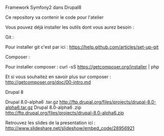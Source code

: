 Framework Symfony2 dans Drupal8

Ce repository va contenir le code pour l'atelier

Vous pouvez déjà installer les outils dont vous aurez besoin :


Git :

Pour installer git c'est par ici : https://help.github.com/articles/set-up-git


Composer :

Pour installer composer : curl -sS https://getcomposer.org/installer | php

Et si vous souhaitez en savoir plus sur composer : http://getcomposer.org/doc/00-intro.md

Drupal 8

Drupal 8.0-alpha6 .tar.gz http://ftp.drupal.org/files/projects/drupal-8.0-alpha6.tar.gz
Drupal 8.0-alpha6 .zip http://ftp.drupal.org/files/projects/drupal-8.0-alpha6.zip



Retrouvez les slides de la presentation ici : http://www.slideshare.net/slideshow/embed_code/28956921
